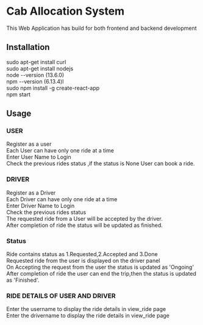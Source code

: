 # Cab Allocation System
This Web Application has build for both frontend and backend development

## Installation

sudo apt-get install curl<br>
sudo apt-get install nodejs <br>
node --version  (13.6.0) <br>
npm --version (6.13.4)l<br>
sudo npm install -g create-react-app<br>
npm start<br>



## Usage
### USER
Register as a user <br>
Each User can have only one ride at a time <br>
Enter  User Name to Login <br>
Check the previous rides status ,if the status is None User can book a ride.<br>
### DRIVER
Register as a Driver <br>
Each Driver can have only one ride at a time <br>
Enter  Driver Name to Login <br> 
Check the previous rides status  <br>
The requested  ride  from a User will be accepted by the driver.<br>
After completion of ride the status will be updated as finished.<br>

### Status
Ride contains status as 1.Requested,2.Accepted and 3.Done <br>
Requested ride from the user is displayed on the driver panel<br>
On Accepting the request from the user  the status is updated as 'Ongoing'<br>
After completion of ride the user can end the trip,then the  status is updated as 'Finished'.<br>

### RIDE DETAILS OF USER AND DRIVER
Enter the username to display the ride details in view_ride page <br>
Enter the drivername to display the ride details in view_ride page <br>



